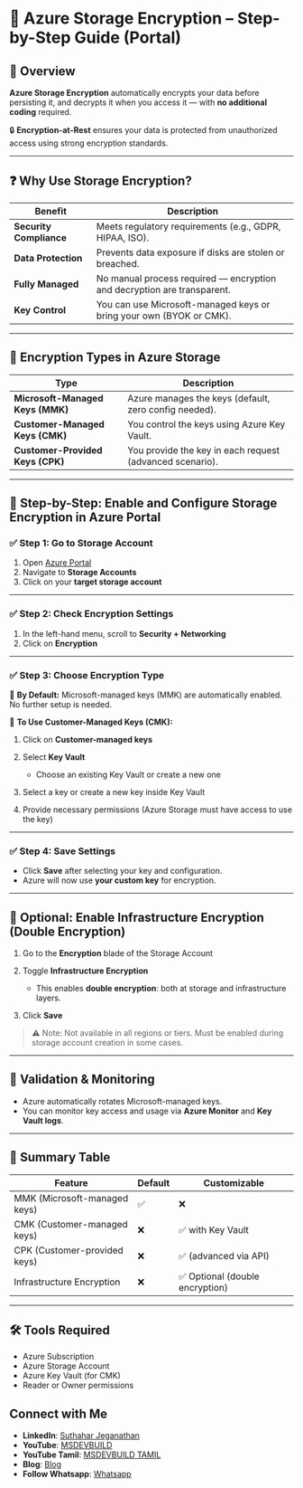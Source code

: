 
# 🔐 Azure Storage Encryption – Step-by-Step Guide (Portal)

## 📘 Overview

**Azure Storage Encryption** automatically encrypts your data before persisting it, and decrypts it when you access it — with **no additional coding** required.

🔒 **Encryption-at-Rest** ensures your data is protected from unauthorized access using strong encryption standards.

---

## ❓ Why Use Storage Encryption?

| Benefit                 | Description                                                             |
| ----------------------- | ----------------------------------------------------------------------- |
| **Security Compliance** | Meets regulatory requirements (e.g., GDPR, HIPAA, ISO).                 |
| **Data Protection**     | Prevents data exposure if disks are stolen or breached.                 |
| **Fully Managed**       | No manual process required — encryption and decryption are transparent. |
| **Key Control**         | You can use Microsoft-managed keys or bring your own (BYOK or CMK).     |

---

## 🔐 Encryption Types in Azure Storage

| Type                             | Description                                              |
| -------------------------------- | -------------------------------------------------------- |
| **Microsoft-Managed Keys (MMK)** | Azure manages the keys (default, zero config needed).    |
| **Customer-Managed Keys (CMK)**  | You control the keys using Azure Key Vault.              |
| **Customer-Provided Keys (CPK)** | You provide the key in each request (advanced scenario). |

---

## 🧭 Step-by-Step: Enable and Configure Storage Encryption in Azure Portal

### ✅ Step 1: Go to Storage Account

1. Open [Azure Portal](https://portal.azure.com/)
2. Navigate to **Storage Accounts**
3. Click on your **target storage account**

---

### ✅ Step 2: Check Encryption Settings

1. In the left-hand menu, scroll to **Security + Networking**
2. Click on **Encryption**

---

### ✅ Step 3: Choose Encryption Type

🔹 **By Default:**
Microsoft-managed keys (MMK) are automatically enabled. No further setup is needed.

🔹 **To Use Customer-Managed Keys (CMK):**

1. Click on **Customer-managed keys**
2. Select **Key Vault**

   * Choose an existing Key Vault or create a new one
3. Select a key or create a new key inside Key Vault
4. Provide necessary permissions (Azure Storage must have access to use the key)

---

### ✅ Step 4: Save Settings

* Click **Save** after selecting your key and configuration.
* Azure will now use **your custom key** for encryption.

---

## 🧪 Optional: Enable Infrastructure Encryption (Double Encryption)

1. Go to the **Encryption** blade of the Storage Account
2. Toggle **Infrastructure Encryption**

   * This enables **double encryption**: both at storage and infrastructure layers.
3. Click **Save**

> ⚠️ Note: Not available in all regions or tiers. Must be enabled during storage account creation in some cases.

---

## 📁 Validation & Monitoring

* Azure automatically rotates Microsoft-managed keys.
* You can monitor key access and usage via **Azure Monitor** and **Key Vault logs**.

---

## 📌 Summary Table

| Feature                      | Default | Customizable                   |
| ---------------------------- | ------- | ------------------------------ |
| MMK (Microsoft-managed keys) | ✅       | ❌                              |
| CMK (Customer-managed keys)  | ❌       | ✅ with Key Vault               |
| CPK (Customer-provided keys) | ❌       | ✅ (advanced via API)           |
| Infrastructure Encryption    | ❌       | ✅ Optional (double encryption) |

---

## 🛠️ Tools Required

* Azure Subscription
* Azure Storage Account
* Azure Key Vault (for CMK)
* Reader or Owner permissions

## Connect with Me
- **LinkedIn**: [Suthahar Jeganathan](https://www.linkedin.com/in/jssuthahar/)
- **YouTube**: [MSDEVBUILD](https://www.youtube.com/@MSDEVBUILD)
- **YouTube Tamil**: [MSDEVBUILD TAMIL](https://www.youtube.com/@MSDEVBUILDTamil)
- **Blog**: [Blog](https://www.msdevbuild.com/)
- **Follow Whatsapp**: [Whatsapp](https://www.whatsapp.com/channel/0029Va5j2rHEFeXcTlUhQB0J)
